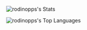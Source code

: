 ![rodinopps's Stats](https://github-readme-stats.vercel.app/api?username=rodinopps&theme=github_dark&show_icons=true&hide_border=false&count_private=true)

![rodinopps's Top Languages](https://github-readme-stats.vercel.app/api/top-langs/?username=rodinopps&theme=github_dark&show_icons=true&hide_border=false&layout=compact)

